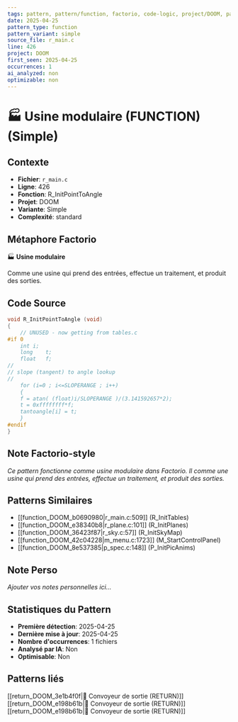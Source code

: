 ```yaml
---
tags: pattern, pattern/function, factorio, code-logic, project/DOOM, pattern/variant/simple
date: 2025-04-25
pattern_type: function
pattern_variant: simple
source_file: r_main.c
line: 426
project: DOOM
first_seen: 2025-04-25
occurrences: 1
ai_analyzed: non
optimizable: non
---
```


# 🏭 Usine modulaire (FUNCTION) (Simple)

## Contexte
- **Fichier**: `r_main.c`
- **Ligne**: 426
- **Fonction**: R_InitPointToAngle
- **Projet**: DOOM
- **Variante**: Simple
- **Complexité**: standard

## Métaphore Factorio
🏭 **Usine modulaire**

Comme une usine qui prend des entrées, effectue un traitement, et produit des sorties.

## Code Source
```c
void R_InitPointToAngle (void)
{
    // UNUSED - now getting from tables.c
#if 0
    int	i;
    long	t;
    float	f;
//
// slope (tangent) to angle lookup
//
    for (i=0 ; i<=SLOPERANGE ; i++)
    {
	f = atan( (float)i/SLOPERANGE )/(3.141592657*2);
	t = 0xffffffff*f;
	tantoangle[i] = t;
    }
#endif
}
```

## Note Factorio-style
*Ce pattern fonctionne comme usine modulaire dans Factorio. Il comme une usine qui prend des entrées, effectue un traitement, et produit des sorties.*

## Patterns Similaires
- [[function_DOOM_b0690980|r_main.c:509]] (R_InitTables)
- [[function_DOOM_e38340b8|r_plane.c:101]] (R_InitPlanes)
- [[function_DOOM_36423f87|r_sky.c:57]] (R_InitSkyMap)
- [[function_DOOM_42c04228|m_menu.c:1723]] (M_StartControlPanel)
- [[function_DOOM_8e537385|p_spec.c:148]] (P_InitPicAnims)

## Note Perso
*Ajouter vos notes personnelles ici...*

## Statistiques du Pattern
- **Première détection**: 2025-04-25
- **Dernière mise à jour**: 2025-04-25
- **Nombre d'occurrences**: 1 fichiers
- **Analysé par IA**: Non
- **Optimisable**: Non

## Patterns liés
[[return_DOOM_3e1b4f0f|🚚 Convoyeur de sortie (RETURN)]]
[[return_DOOM_e198b61b|🚚 Convoyeur de sortie (RETURN)]]
[[return_DOOM_e198b61b|🚚 Convoyeur de sortie (RETURN)]]
